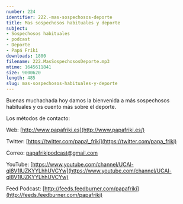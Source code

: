 ```yaml
---
number: 224
identifier: 222.-mas-sospechosos-deporte
title: Mas sospechosos habituales y deporte
subject:
- Sospechosos habituales
- podcast
- Deporte
- Papá Friki
downloads: 1800
filename: 222.MasSospechososDeporte.mp3
mtime: 1645611841
size: 9000620
length: 485
slug: mas-sospechosos-habituales-y-deporte
---
```

Buenas muchachada hoy damos la bienvenida a más sospechosos habituales y os cuento más sobre el deporte.

Los métodos de contacto:  

Web: [http://www.papafriki.es](http://www.papafriki.es/)  

Twitter: [https://twitter.com/papa\_friki](https://twitter.com/papa_friki)

Correo: [papafrikipodcast@gmail.com](https://archive.org/details/papafrikipodast@gmail.com)

YouTube: [https://www.youtube.com/channel/UCAl-ql8V1IUZKYYLhhUVCYw](https://www.youtube.com/channel/UCAl-ql8V1IUZKYYLhhUVCYw)  

Feed Podcast: [http://feeds.feedburner.com/papafriki](http://feeds.feedburner.com/papafriki)